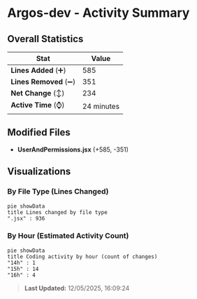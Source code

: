 # Argos-dev - Activity Summary 

## Overall Statistics

| Stat                   | Value                                                             |
| ---------------------- | ----------------------------------------------------------------- |
| **Lines Added** (➕)   | 585                                          |
| **Lines Removed** (➖) | 351                                        |
| **Net Change** (↕)    | 234                |
| **Active Time** (⌚)   | 24 minutes |


## Modified Files
- **UserAndPermissions.jsx** (+585, -351)

## Visualizations

### By File Type (Lines Changed)

```mermaid
pie showData
title Lines changed by file type
".jsx" : 936
```

### By Hour (Estimated Activity Count)

```mermaid
pie showData
title Coding activity by hour (count of changes)
"14h" : 1
"15h" : 14
"16h" : 4
```


> **Last Updated:** 12/05/2025, 16:09:24